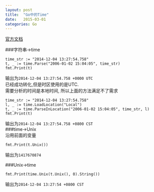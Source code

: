 ```yaml
---
layout: post
title:  "Go中的Time"
date:   2015-03-01
categories: Go
---
```


[官方文档](http://golang.org/pkg/time/)  

###字符串->time

```
time_str := "2014-12-04 13:27:54.758"
t, _ := time.Parse("2006-01-02 15:04:05", time_str)
fmt.Print(t)
```
输出为`2014-12-04 13:27:54.758 +0000 UTC`  
已经成功转化,但是时区使用的是UTC.  
需要分析的时间是本地时间, 所以上面的方法满足不了需求  

```
time_str := "2014-12-04 13:27:54.758"
l, _ := time.LoadLocation("Local")
t, _ := time.ParseInLocation("2006-01-02 15:04:05", time_str, l)
fmt.Print(t)
```

输出为`2014-12-04 13:27:54.758 +0800 CST`  
###time->Unix  
沿用前面的变量
```
fmt.Print(t.Unix())
```
输出为`1417670874`

###Unix->time
```
fmt.Print(time.Unix(t.Unix(), 0).String())
```
输出为`2014-12-04 13:27:54 +0800 CST`